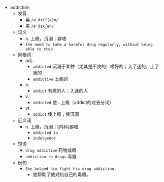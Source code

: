 - addiction
  - 发音
    - 英 `/ə'dɪkʃ(ə)n/`
    - 美 `/ə'dɪkʃən/`
  - 词义
    - n. 上瘾，沉溺；癖嗜
    - `the need to take a harmful drug regularly, without being able to stop`
  - 同根词
    - adj.
      - `addicted` 沉溺于某种（尤其是不良的）嗜好的；入了迷的，上了瘾的
      - `addictive` 上瘾的
    - n.
      - `addict` 有瘾的人；入迷的人
    - v.
      - `addicted` 使…上瘾（addict的过去分词）
    - vt.
      - `addict` 使上瘾；使沉溺
  - 近义词
    - n. 上瘾，沉溺；[内科]癖嗜
      - `addicted to`
      - `indulgence`
  - 短语
    - `drug addiction` 药物成瘾 
    - `addiction to drugs` 毒瘾 
  - 例句
    - `She helped him fight his drug addiction.`
      - 她帮助了他对抗自己的毒瘾。

